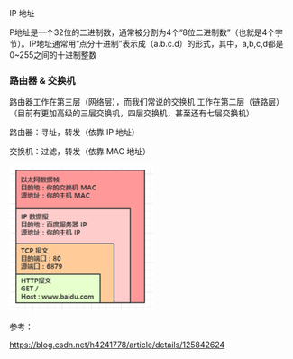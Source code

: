 IP 地址

P地址是一个32位的二进制数，通常被分割为4个“8位二进制数”（也就是4个字节）。IP地址通常用“点分十进制”表示成（a.b.c.d）的形式，其中，a,b,c,d都是0~255之间的十进制整数



### 路由器 & 交换机

路由器工作在第三层（网络层），而我们常说的交换机 工作在第二层（链路层）（目前有更加高级的三层交换机，四层交换机，甚至还有七层交换机）



路由器：寻址，转发（依靠 IP 地址）

交换机：过滤，转发（依靠 MAC 地址）











<img src="基本概念.assets/image-20230114180705910.png" alt="image-20230114180705910" style="zoom: 50%;" />

参考：

https://blog.csdn.net/h4241778/article/details/125842624